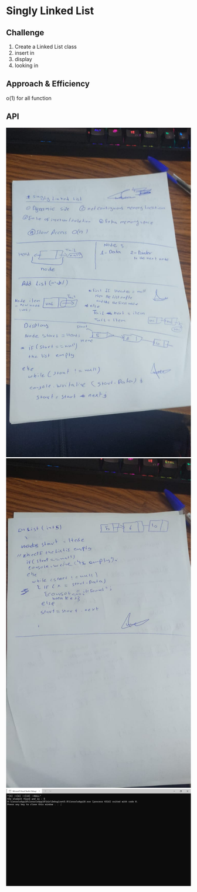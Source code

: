 # Singly Linked List
<!-- Short summary or background information -->

## Challenge
1. Create a Linked List class
2. insert in 
3. display
4. looking  in 
## Approach & Efficiency
o(1) for all function
## API
!['this_image'](1.jpeg)
!['this_image'](2.jpeg)
!['this_image'](3.png)
